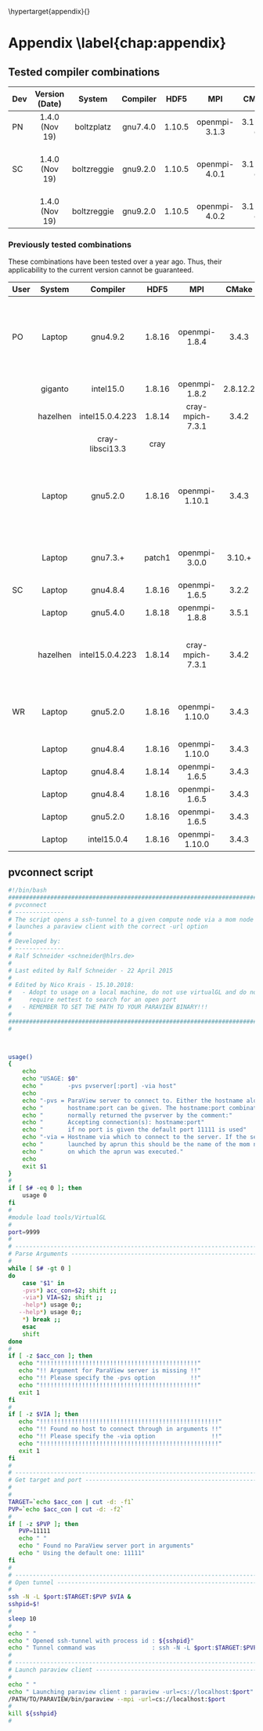 \hypertarget{appendix}{}

# Appendix \label{chap:appendix}

## Tested compiler combinations

| Dev | Version (Date) |   System    | Compiler |  HDF5  |      MPI      |  CMake   |                  Notes                   |
| --- | :------------: | :---------: | :------: | :----: | :-----------: | :------: | :--------------------------------------: |
| PN  | 1.4.0 (Nov 19) | boltzplatz  | gnu7.4.0 | 1.10.5 | openmpi-3.1.3 | 3.15.3-d |                                          |
| SC  | 1.4.0 (Nov 19) | boltzreggie | gnu9.2.0 | 1.10.5 | openmpi-4.0.1 | 3.15.3-d | Does not work for more than 3 processors |
|     | 1.4.0 (Nov 19) | boltzreggie | gnu9.2.0 | 1.10.5 | openmpi-4.0.2 | 3.15.3-d |                                          |

### Previously tested combinations

These combinations have been tested over a year ago. Thus, their applicability to the current version cannot be guaranteed.

| User |  System  |    Compiler     |  HDF5  |       MPI        |  CMake   |                       Notes                       |
| ---- | :------: | :-------------: | :----: | :--------------: | :------: | :-----------------------------------------------: |
| PO   |  Laptop  |    gnu4.9.2     | 1.8.16 |  openmpi-1.8.4   |  3.4.3   | gnu-sanitizer not working with DSMC, memory leak. |
|      | giganto  |    intel15.0    | 1.8.16 |  openmpi-1.8.2   | 2.8.12.2 |                    no autolist                    |
|      | hazelhen | intel15.0.4.223 | 1.8.14 | cray-mpich-7.3.1 |  3.4.2   |                   manual tecio                    |
|      |          | cray-libsci13.3 |  cray  |                  |          |                                                   |
|      |  Laptop  |    gnu5.2.0     | 1.8.16 |  openmpi-1.10.1  |  3.4.3   | gnu-sanitizer not working with DSMC, memory leak. |
|      |  Laptop  |    gnu7.3.+     | patch1 |  openmpi-3.0.0   |  3.10.+  |       Requires HDF_ROOT instead of HDF5_DIR       |
| SC   |  Laptop  |    gnu4.8.4     | 1.8.16 |  openmpi-1.6.5   |  3.2.2   |                                                   |
|      |  Laptop  |    gnu5.4.0     | 1.8.18 |  openmpi-1.8.8   |  3.5.1   |                                                   |
|      | hazelhen | intel15.0.4.223 | 1.8.14 | cray-mpich-7.3.1 |  3.4.2   |   set tecio path by hand (copy from old PICLas)   |
| WR   |  Laptop  |    gnu5.2.0     | 1.8.16 |  openmpi-1.10.0  |  3.4.3   |  linking only works with gnu5.2.0    --> solved   |
|      |  Laptop  |    gnu4.8.4     | 1.8.16 |  openmpi-1.10.0  |  3.4.3   |                                                   |
|      |  Laptop  |    gnu4.8.4     | 1.8.14 |  openmpi-1.6.5   |  3.4.3   |                                                   |
|      |  Laptop  |    gnu4.8.4     | 1.8.16 |  openmpi-1.6.5   |  3.4.3   |                                                   |
|      |  Laptop  |    gnu5.2.0     | 1.8.16 |  openmpi-1.6.5   |  3.4.3   |                                                   |
|      |  Laptop  |   intel15.0.4   | 1.8.16 |  openmpi-1.10.0  |  3.4.3   |                                                   |

## **pvconnect** script

```sh
#!/bin/bash
###############################################################################
# pvconnect
# --------------
# The script opens a ssh-tunnel to a given compute node via a mom node and
# launches a paraview client with the correct -url option
#
# Developed by:
# --------------
# Ralf Schneider <schneider@hlrs.de>
#
# Last edited by Ralf Schneider - 22 April 2015
#
# Edited by Nico Krais - 15.10.2018:
#   - Adopt to usage on a local machine, do not use virtualGL and do not
#     require nettest to search for an open port
#   - REMEMBER TO SET THE PATH TO YOUR PARAVIEW BINARY!!!
#
###############################################################################
#



usage()
{
	echo
	echo "USAGE: $0"
	echo "       -pvs pvserver[:port] -via host"
	echo
	echo "-pvs = ParaView server to connect to. Either the hostname alone or "
	echo "       hostname:port can be given. The hostname:port combination is"
	echo "       normally returned the pvserver by the comment:"
	echo "       Accepting connection(s): hostname:port"
	echo "       if no port is given the default port 11111 is used"
	echo "-via = Hostname via which to connect to the server. If the server was"
	echo "       launched by aprun this should be the name of the mom node"
	echo "       on which the aprun was executed."
	echo
	exit $1
}
#
if [ $# -eq 0 ]; then
	usage 0
fi
#
#module load tools/VirtualGL
#
port=9999
#
# -----------------------------------------------------------------------------
# Parse Arguments -------------------------------------------------------------
#
while [ $# -gt 0 ]
do
	case "$1" in
	-pvs*) acc_con=$2; shift ;;
	-via*) VIA=$2; shift ;;
	-help*) usage 0;;
   --help*) usage 0;;
	*) break ;;
	esac
	shift
done
#
if [ -z $acc_con ]; then
   echo "!!!!!!!!!!!!!!!!!!!!!!!!!!!!!!!!!!!!!!!!!!!!!"
   echo "!! Argument for ParaView server is missing !!"
   echo "!! Please specify the -pvs option          !!"
   echo "!!!!!!!!!!!!!!!!!!!!!!!!!!!!!!!!!!!!!!!!!!!!!"
   exit 1
fi
#
if [ -z $VIA ]; then
   echo "!!!!!!!!!!!!!!!!!!!!!!!!!!!!!!!!!!!!!!!!!!!!!!!!!!!"
   echo "!! Found no host to connect through in arguments !!"
   echo "!! Please specify the -via option                !!"
   echo "!!!!!!!!!!!!!!!!!!!!!!!!!!!!!!!!!!!!!!!!!!!!!!!!!!!"
   exit 1
fi
#
# -----------------------------------------------------------------------------
# Get target and port ---------------------------------------------------------
#
#
TARGET=`echo $acc_con | cut -d: -f1`
PVP=`echo $acc_con | cut -d: -f2`
#
if [ -z $PVP ]; then
   PVP=11111
   echo " "
   echo " Found no ParaView server port in arguments"
   echo " Using the default one: 11111"
fi
#
# -----------------------------------------------------------------------------
# Open tunnel -----------------------------------------------------------------
#
ssh -N -L $port:$TARGET:$PVP $VIA &
sshpid=$!
#
sleep 10
#
echo " "
echo " Opened ssh-tunnel with process id : ${sshpid}"
echo " Tunnel command was                : ssh -N -L $port:$TARGET:$PVP $VIA &"
#
# -----------------------------------------------------------------------------
# Launch paraview client ------------------------------------------------------
#
echo " "
echo " Launching paraview client : paraview -url=cs://localhost:$port"
/PATH/TO/PARAVIEW/bin/paraview --mpi -url=cs://localhost:$port
#
kill ${sshpid}
#
```

